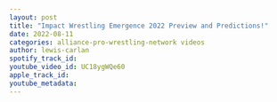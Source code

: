 ```yaml
---
layout: post
title: "Impact Wrestling Emergence 2022 Preview and Predictions!"
date: 2022-08-11
categories: alliance-pro-wrestling-network videos
author: lewis-carlan
spotify_track_id: 
youtube_video_id: UC18ygWQe60
apple_track_id: 
youtube_metadata: 
---
```

